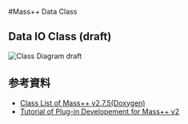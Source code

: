 #Mass++ Data Class

## Data IO Class (draft)
![Class Diagram draft](http://hautbois.jp/~masaki/mspp-common-lib/DataClass_draft1.png "Class diagram of Data IO Class")





## 参考資料
- [Class List of Mass++ v2.7.5(Doxygen)][1]
- [Tutorial of Plug-in Developement for Mass++ v2][2]

 
 
 
 [1]:http://hautbois.jp/~masaki/mspp-common-lib/html/annotated.html
[2]: http://hautbois.jp/~masaki/mspp-common-lib/PluginTutorial_ja.pdf